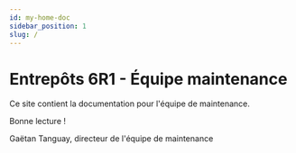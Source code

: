 ```yaml
---
id: my-home-doc
sidebar_position: 1
slug: /
---
```

# Entrepôts 6R1 - Équipe maintenance

Ce site contient la documentation pour l'équipe de maintenance.

Bonne lecture !

Gaëtan Tanguay, directeur de l'équipe de maintenance